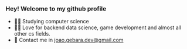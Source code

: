 ### Hey! Welcome to my github profile

- 👨‍🎓 Studying computer science
- 👨‍💻 Love for backend data science, game development and almost all other cs fields.
- 📧 Contact me in joao.gebara.dev@gmail.com

